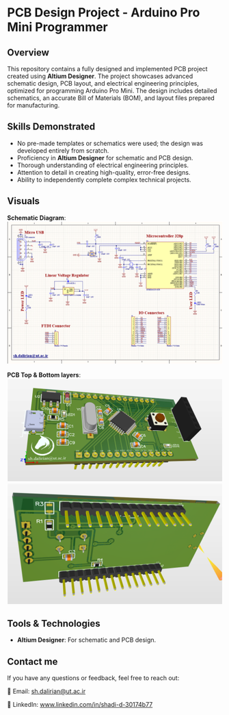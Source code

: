 # PCB Design Project - Arduino Pro Mini Programmer

## Overview
This repository contains a fully designed and implemented PCB project created using **Altium Designer**. The project showcases advanced schematic design, PCB layout, and electrical engineering principles, optimized for programming Arduino Pro Mini. The design includes detailed schematics, an accurate Bill of Materials (BOM), and layout files prepared for manufacturing.

## Skills Demonstrated
- No pre-made templates or schematics were used; the design was developed entirely from scratch.
- Proficiency in **Altium Designer** for schematic and PCB design.
- Thorough understanding of electrical engineering principles.
- Attention to detail in creating high-quality, error-free designs.
- Ability to independently complete complex technical projects.
## Visuals
**Schematic Diagram**:
![Image Description](Schematic.png)

**PCB Top & Bottom layers**:
![Image Description](PCB_TOP.png)
![Image Description](PCB_Bottom.png)
## Tools & Technologies
- **Altium Designer**: For schematic and PCB design.

## Contact me
If you have any questions or feedback, feel free to reach out:

📧 Email: sh.dalirian@ut.ac.ir

📂 LinkedIn: www.linkedin.com/in/shadi-d-30174b77
